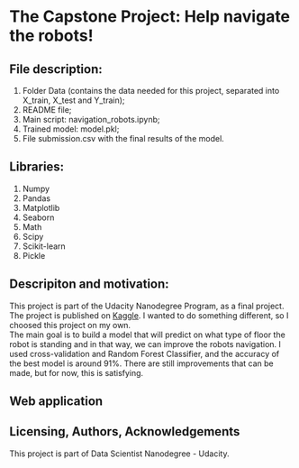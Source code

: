 # The Capstone Project: Help navigate the robots!

## File description:<br />
1. Folder Data (contains the data needed for this project, separated into X_train, X_test and Y_train);<br />
2. README file;<br />
3. Main script: navigation_robots.ipynb;<br />
4. Trained model: model.pkl;<br />
5. File submission.csv with the final results of the model.<br />

## Libraries:
1. Numpy<br />
2. Pandas<br />
3. Matplotlib<br />
4. Seaborn<br />
5. Math<br />
6. Scipy<br />
7. Scikit-learn<br />
8. Pickle<br />

## Descripiton and motivation:
This project is part of the Udacity Nanodegree Program, as a final project. The project is published on [Kaggle](https://www.kaggle.com/c/career-con-2019). I wanted to do something different, so I choosed this project on my own.<br />
The main goal is to build a model that will predict on what type of floor the robot is standing and in that way, we can improve the robots navigation. I used cross-validation and Random Forest Classifier, and the accuracy of the best model is around 91%. There are still improvements that can be made, but for now, this is satisfying.<br/>

## Web application

## Licensing, Authors, Acknowledgements
This project is part of Data Scientist Nanodegree - Udacity.<br/>


